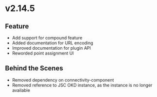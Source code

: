 # v2.14.5

## Feature

- Add support for compound feature
- Added documentation for URL encoding
- Improved documentation for plugin API
- Reworded point assignment UI

## Behind the Scenes

- Removed dependency on connectivity-component
- Removed reference to JSC OKD instance, as the instance is no longer available
